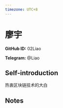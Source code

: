 ```yaml
---
timezone: UTC+8
---
```


# 廖宇

**GitHub ID:** 02Liao

**Telegram:** @Liao

## Self-introduction

热衷区块链技术的大白

## Notes

<!-- Content_START -->


<!-- Content_END -->
